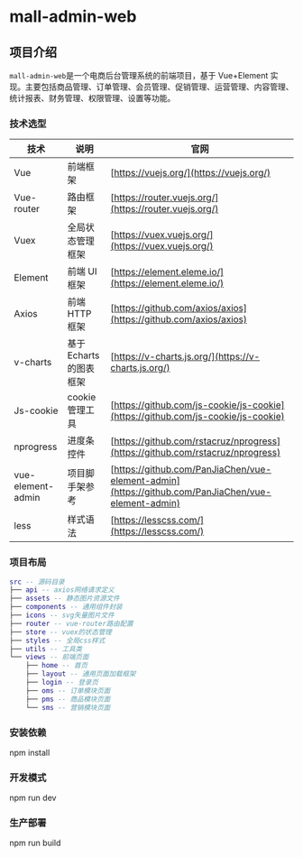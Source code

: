# mall-admin-web

## 项目介绍

`mall-admin-web`是一个电商后台管理系统的前端项目，基于 Vue+Element 实现。主要包括商品管理、订单管理、会员管理、促销管理、运营管理、内容管理、统计报表、财务管理、权限管理、设置等功能。

### 技术选型

| 技术              | 说明                    | 官网                                                                                               |
| ----------------- | ----------------------- | -------------------------------------------------------------------------------------------------- |
| Vue               | 前端框架                | [https://vuejs.org/](https://vuejs.org/)                                                           |
| Vue-router        | 路由框架                | [https://router.vuejs.org/](https://router.vuejs.org/)                                             |
| Vuex              | 全局状态管理框架        | [https://vuex.vuejs.org/](https://vuex.vuejs.org/)                                                 |
| Element           | 前端 UI 框架            | [https://element.eleme.io/](https://element.eleme.io/)                                             |
| Axios             | 前端 HTTP 框架          | [https://github.com/axios/axios](https://github.com/axios/axios)                                   |
| v-charts          | 基于 Echarts 的图表框架 | [https://v-charts.js.org/](https://v-charts.js.org/)                                               |
| Js-cookie         | cookie 管理工具         | [https://github.com/js-cookie/js-cookie](https://github.com/js-cookie/js-cookie)                   |
| nprogress         | 进度条控件              | [https://github.com/rstacruz/nprogress](https://github.com/rstacruz/nprogress)                     |
| vue-element-admin | 项目脚手架参考          | [https://github.com/PanJiaChen/vue-element-admin](https://github.com/PanJiaChen/vue-element-admin) |
| less              | 样式语法                | [https://lesscss.com/](https://lesscss.com/)                                                       |

### 项目布局

```lua
src -- 源码目录
├── api -- axios网络请求定义
├── assets -- 静态图片资源文件
├── components -- 通用组件封装
├── icons -- svg矢量图片文件
├── router -- vue-router路由配置
├── store -- vuex的状态管理
├── styles -- 全局css样式
├── utils -- 工具类
└── views -- 前端页面
    ├── home -- 首页
    ├── layout -- 通用页面加载框架
    ├── login -- 登录页
    ├── oms -- 订单模块页面
    ├── pms -- 商品模块页面
    └── sms -- 营销模块页面

```

### 安装依赖

npm install

### 开发模式

npm run dev

### 生产部署

npm run build
